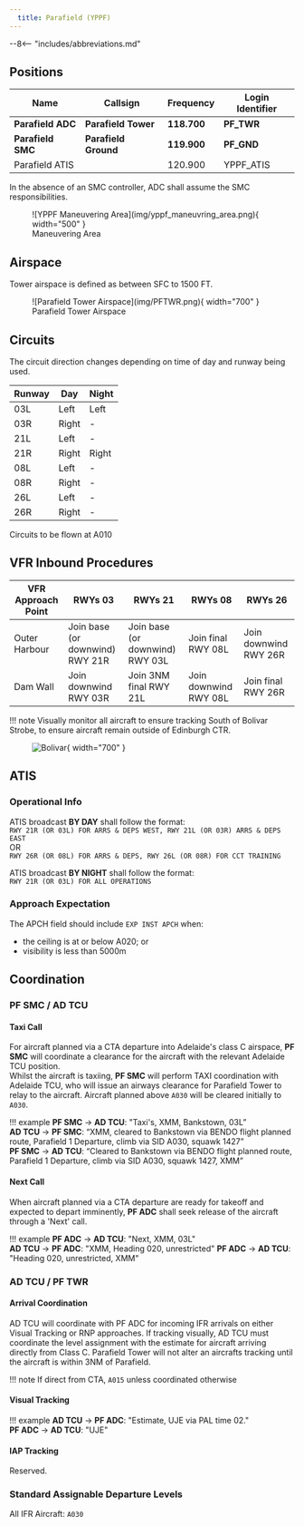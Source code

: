 ```yaml
---
  title: Parafield (YPPF)
---
```


--8<-- "includes/abbreviations.md"

## Positions

| Name               | Callsign       | Frequency        | Login Identifier                         |
| ------------------ | -------------- | ---------------- | ---------------------------------------- |
| **Parafield ADC**  | **Parafield Tower**  | **118.700**          | **PF_TWR**                        |
| **Parafield SMC**   | **Parafield Ground**   | **119.900**          | **PF_GND**                       |
| Parafield ATIS        |                | 120.900          | YPPF_ATIS                                |

 
In the absence of an SMC controller, ADC shall assume the SMC responsibilities.
<figure markdown>
![YPPF Maneuvering Area](img/yppf_maneuvring_area.png){ width="500" }
  <figcaption>Maneuvering Area</figcaption>
</figure>

## Airspace
Tower airspace is defined as between SFC to 1500 FT.

<figure markdown>
![Parafield Tower Airspace](img/PFTWR.png){ width="700" }
  <figcaption>Parafield Tower Airspace</figcaption>
</figure>

## Circuits
The circuit direction changes depending on time of day and runway being used.

| Runway | Day  | Night |
| -------| -----| ------|
| 03L  | Left   | Left  |
| 03R  | Right  | -     |
| 21L  | Left   | -     | 
| 21R  | Right  | Right |
| 08L  | Left   | -     |
| 08R  | Right  | -     |
| 26L  | Left   | -     |
| 26R  | Right  | -     |

Circuits to be flown at A010

## VFR Inbound Procedures

| VFR Approach Point | RWYs 03 | RWYs 21 | RWYs 08 | RWYs 26 |
| ----------------| --------- | ---------- | ----- | ----- |
| Outer Harbour   | Join base (or downwind) RWY 21R | Join base (or downwind) RWY 03L | Join final RWY 08L| Join downwind RWY 26R | 
| Dam Wall | Join downwind RWY 03R | Join 3NM final RWY 21L| Join downwind RWY 08L | Join final RWY 26R |

!!! note
    Visually monitor all aircraft to ensure tracking South of Bolivar Strobe, to ensure aircraft remain outside of Edinburgh CTR. 
    <figure markdown>
    ![Bolivar](img/bolivar.png){ width="700" }
    </figure>

## ATIS
### Operational Info

ATIS broadcast **BY DAY** shall follow the format:   
`RWY 21R (OR 03L) FOR ARRS & DEPS WEST, RWY 21L (OR 03R) ARRS & DEPS EAST`  
OR   
`RWY 26R (OR 08L) FOR ARRS & DEPS, RWY 26L (OR 08R) FOR CCT TRAINING`
   
ATIS broadcast **BY NIGHT** shall follow the format:  
`RWY 21R (OR 03L) FOR ALL OPERATIONS`  

### Approach Expectation

The APCH field should include `EXP INST APCH` when:   
  - the ceiling is at or below A020; or  
  - visibility is less than 5000m  

## Coordination
### PF SMC / AD TCU
#### Taxi Call
For aircraft planned via a CTA departure into Adelaide's class C airspace, **PF SMC** will coordinate a clearance for the aircraft with the relevant Adelaide TCU position.  
Whilst the aircraft is taxiing, **PF SMC** will perform TAXI coordination with Adelaide TCU, who will issue an airways clearance for Parafield Tower to relay to the aircraft.  Aircraft planned above `A030` will be cleared initially to `A030`.
  
!!! example
    **PF SMC** -> **AD TCU**: "Taxi's, XMM, Bankstown, 03L”  
    **AD TCU** -> **PF SMC**: “XMM, cleared to Bankstown via BENDO flight planned route, Parafield 1 Departure, climb via SID A030, squawk 1427”  
    **PF SMC** -> **AD TCU**: “Cleared to Bankstown via BENDO flight planned route, Parafield 1 Departure, climb via SID A030, squawk 1427, XMM” 

#### Next Call
When aircraft planned via a CTA departure are ready for takeoff and expected to depart imminently, **PF ADC** shall seek release of the aircraft through a 'Next' call.

!!! example
    **PF ADC** -> **AD TCU**: "Next, XMM, 03L"  
    **AD TCU** -> **PF ADC**: "XMM, Heading 020, unrestricted"
    **PF ADC** -> **AD TCU**: "Heading 020, unrestricted, XMM" 

### AD TCU / PF TWR
#### Arrival Coordination

AD TCU will coordinate with PF ADC for incoming IFR arrivals on either Visual Tracking or RNP approaches.
If tracking visually, AD TCU must coordinate the level assignment with the estimate for aircraft arriving directly from Class C.
Parafield Tower will not alter an aircrafts tracking until the aircraft is within 3NM of Parafield. 

!!! note
    If direct from CTA, `A015` unless coordinated otherwise

#### Visual Tracking

!!! example
    **AD TCU** -> **PF ADC**: "Estimate, UJE via PAL time 02."  
    **PF ADC** -> **AD TCU**: "UJE"

#### IAP Tracking
Reserved.

### Standard Assignable Departure Levels
All IFR Aircraft: `A030`
